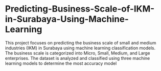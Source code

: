 # Predicting-Business-Scale-of-IKM-in-Surabaya-Using-Machine-Learning
This project focuses on predicting the business scale of small and medium industries (IKM) in Surabaya using machine learning classification models. The business scale is categorized into Micro, Small, Medium, and Large enterprises. The dataset is analyzed and classified using three machine learning models to determine the most accuracy model
